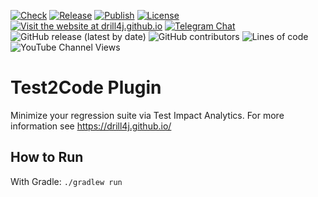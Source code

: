 [![Check](https://github.com/Drill4J/test2code-plugin/actions/workflows/check.yml/badge.svg)](https://github.com/Drill4J/test2code-plugin/actions/workflows/check.yml)
[![Release](https://github.com/Drill4J/test2code-plugin/actions/workflows/release.yml/badge.svg)](https://github.com/Drill4J/test2code-plugin/actions/workflows/release.yml)
[![Publish](https://github.com/Drill4J/test2code-plugin/actions/workflows/publish.yml/badge.svg)](https://github.com/Drill4J/test2code-plugin/actions/workflows/publish.yml)
[![License](https://img.shields.io/github/license/Drill4J/test2code-plugin)](LICENSE)
[![Visit the website at drill4j.github.io](https://img.shields.io/badge/visit-website-green.svg?logo=firefox)](https://drill4j.github.io/)
[![Telegram Chat](https://img.shields.io/badge/Chat%20on-Telegram-brightgreen.svg)](https://t.me/drill4j)
![GitHub release (latest by date)](https://img.shields.io/github/v/release/Drill4J/test2code-plugin)
![GitHub contributors](https://img.shields.io/github/contributors/Drill4J/test2code-plugin)
![Lines of code](https://img.shields.io/tokei/lines/github/Drill4J/test2code-plugin)
![YouTube Channel Views](https://img.shields.io/youtube/channel/views/UCJtegUnUHr0bO6icF1CYjKw?style=social)

# Test2Code Plugin

Minimize your regression suite via Test Impact Analytics.
For more information see https://drill4j.github.io/

## How to Run

With Gradle:
`./gradlew run`
